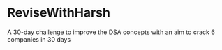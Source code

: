 # ReviseWithHarsh
A 30-day challenge to improve the DSA concepts with an aim to crack 6 companies in 30 days
